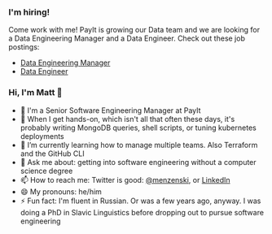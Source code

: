 ### I'm hiring!

Come work with me! PayIt is growing our Data team and we are looking for a Data Engineering Manager and a Data Engineer. Check out these job postings:

* [Data Engineering Manager](https://payitgov.com/careers-list?gh_jid=4701703003)
* [Data Engineer](https://payitgov.com/careers-list?gh_jid=4764360003)


### Hi, I'm Matt 👋

* 💼 I'm a Senior Software Engineering Manager at PayIt
* 🔭 When I get hands-on, which isn't all that often these days, it's probably writing MongoDB queries, shell scripts, or tuning kubernetes deployments
* 🌱 I’m currently learning how to manage multiple teams. Also Terraform and the GitHub CLI
* 💬 Ask me about: getting into software engineering without a computer science degree
* 📫 How to reach me: Twitter is good: [@menzenski](https://twitter.com/menzenski), or [LinkedIn](https://www.linkedin.com/in/menzenski/)
* 😄 My pronouns: he/him
* ⚡ Fun fact: I'm fluent in Russian. Or was a few years ago, anyway. I was doing a PhD in Slavic Linguistics before dropping out to pursue software engineering

<!--
**menzenski/menzenski** is a ✨ _special_ ✨ repository because its `README.md` (this file) appears on your GitHub profile.

Here are some ideas to get you started:

- 🔭 I’m currently working on ...
- 🌱 I’m currently learning ...
- 👯 I’m looking to collaborate on ...
- 🤔 I’m looking for help with ...
- 💬 Ask me about ...
- 📫 How to reach me: ...
- 😄 Pronouns: ...
- ⚡ Fun fact: ...
-->

